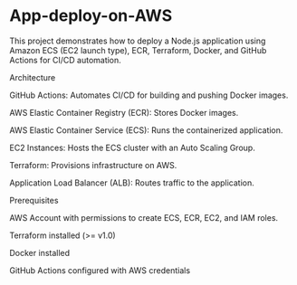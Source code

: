 ﻿# App-deploy-on-AWS
 
This project demonstrates how to deploy a Node.js application using Amazon ECS (EC2 launch type), ECR, Terraform, Docker, and GitHub Actions for CI/CD automation.

Architecture

GitHub Actions: Automates CI/CD for building and pushing Docker images.

AWS Elastic Container Registry (ECR): Stores Docker images.

AWS Elastic Container Service (ECS): Runs the containerized application.

EC2 Instances: Hosts the ECS cluster with an Auto Scaling Group.

Terraform: Provisions infrastructure on AWS.

Application Load Balancer (ALB): Routes traffic to the application.

Prerequisites

AWS Account with permissions to create ECS, ECR, EC2, and IAM roles.

Terraform installed (>= v1.0)

Docker installed

GitHub Actions configured with AWS credentials

